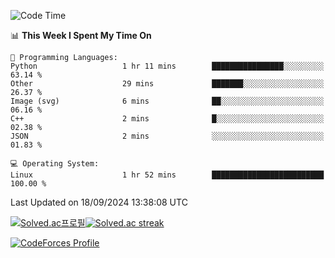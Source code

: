 
<!--START_SECTION:waka-->
![Code Time](http://img.shields.io/badge/Code%20Time-3%2C648%20hrs%208%20mins-blue)

📊 **This Week I Spent My Time On** 

```text
💬 Programming Languages: 
Python                   1 hr 11 mins        ████████████████░░░░░░░░░   63.14 % 
Other                    29 mins             ███████░░░░░░░░░░░░░░░░░░   26.37 % 
Image (svg)              6 mins              ██░░░░░░░░░░░░░░░░░░░░░░░   06.16 % 
C++                      2 mins              █░░░░░░░░░░░░░░░░░░░░░░░░   02.38 % 
JSON                     2 mins              ░░░░░░░░░░░░░░░░░░░░░░░░░   01.83 % 

💻 Operating System: 
Linux                    1 hr 52 mins        █████████████████████████   100.00 % 
```


 Last Updated on 18/09/2024 13:38:08 UTC
<!--END_SECTION:waka-->


[![Solved.ac프로필](http://mazassumnida.wtf/api/generate_badge?boj=hckim96)](https://solved.ac/hckim96)[![Solved.ac streak](http://mazandi.herokuapp.com/api?handle=hckim96&theme=dark)](https://solved.ac/hckim96)


[![CodeForces Profile](https://cf.leed.at?id=hckim96)](https://codeforces.com/profile/hckim96)

